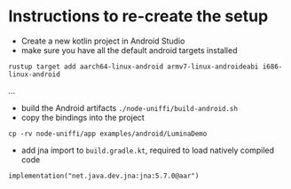 # Instructions to re-create the setup

- Create a new kotlin project in Android Studio
- make sure you have all the default android targets installed
```
rustup target add aarch64-linux-android armv7-linux-androideabi i686-linux-android
```

...

- build the Android artifacts `./node-uniffi/build-android.sh`
- copy the bindings into the project
```
cp -rv node-uniffi/app examples/android/LuminaDemo
```

- add jna import to `build.gradle.kt`, required to load natively compiled code
```
implementation("net.java.dev.jna:jna:5.7.0@aar")
```
